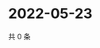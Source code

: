 # 2022-05-23

共 0 条

<!-- BEGIN WEIBO -->
<!-- 最后更新时间 Mon May 23 2022 04:17:12 GMT+0800 (China Standard Time) -->

<!-- END WEIBO -->
